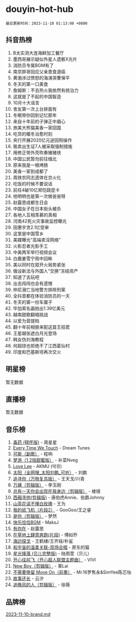 # douyin-hot-hub

`最后更新时间：2023-11-10 01:13:08 +0800`

## 抖音热榜

1. B太实测大连海鲜加工餐厅
1. 墨西哥展示疑似外星人遗骸X光片
1. 消防员专属BGM有了
1. 南京胖哥回应父亲患食道癌
1. 黄渤涉过愤怒的海演哭曹保平
1. 冬天的第一口美食
1. 詹姆斯：不去热火我依然有统治力
1. 这就是了不起的中国智造
1. 10月十大谣言
1. 舍友第一次上台排面有
1. 冬眠带你回到记忆那年
1. 来自十年前的子弹正中眉心
1. 旅美大熊猫美香一家回国
1. 吃货的暖冬治愈时刻
1. 央行开展2020亿元逆回购操作
1. 贩卖出生证7人被采取强制措施
1. 用修正带外壳吹奏猪猪侠
1. 中国公民暂勿前往缅北
1. 原来我是一根烤肠
1. 美香一家到成都了
1. 周铁农同志遗体在京火化
1. 吃饭的时候不要说话
1. 前任4破10亿郑恺跳昆卡
1. 他明明也是第一次做爸爸呀
1. 赵露思成都生日会
1. 中国女子在日本街头被杀
1. 各地人互相羡慕的真相
1. 河南42死火灾事故监控曝光
1. 田惠宇贪2.1亿受审
1. 这里是中国雪乡
1. 美媒曝光“高端卖淫网络”
1. 火影忍者光影手工
1. 中美两军举行视频会议
1. 白鹿姜雪宁雨中回眸
1. 美以同时在叙开火局势紧张
1. 俄设新法与外国人“交换”冻结资产
1. 知道了去玩吧
1. 出去闯闯也会有遗憾
1. 仲尼溺亡当地警方排除刑案
1. 全抖音都在体验消防员的一天
1. 冬天的第一份车厘子
1. 毕加索名画拍出1.39亿美元
1. 越南甜歌翻唱挑战
1. 以爱为营提档
1. 翻十年前相册来配这首王招君
1. 王星越张遮白月光登场
1. 韩女伪刘海教程
1. 何超琼也拒绝不了江西葛仙村
1. 印度和巴基斯坦再次交火

## 明星榜

暂无数据

## 直播榜

暂无数据

## 音乐榜

1. [毒药 (释怀版)](https://sf3-cdn-tos.douyinstatic.com/obj/tos-cn-ve-2774/oYILMEAzspdZBIzy4frJNB8ZHPHWAhiwowd4Ad) - 周星星
1. [Every Time We Touch](https://sf3-cdn-tos.douyinstatic.com/obj/tos-cn-ve-2774/ogN6lUKQeBBfEVhIOMikG1CcJjugxk1tztZyhP) - Dream Tunes
1. [可能（副歌）](https://sf6-cdn-tos.douyinstatic.com/obj/tos-cn-ve-2774/cde1731888894259b333569393c2fb51) - 程响
1. [梦游（1.2倍甜蜜版）](https://sf6-cdn-tos.douyinstatic.com/obj/tos-cn-ve-2774/o4gyAUm8hwufoEABmwVIiQtHsFuGzAEEWtNMzo) - 补菜Nveg
1. [Love Lee](https://sf6-cdn-tos.douyinstatic.com/obj/tos-cn-ve-2774/o05GbkJGbCBTdDnMtB0fwOYgkeZp23vrWQDQBS) - AKMU (악뮤)
1. [太阳（全网搜_太阳刘鹏_可听）](https://sf3-cdn-tos.douyinstatic.com/obj/tos-cn-ve-2774/ogWbyIQnlBFImVbeDocRdCIYtBHlbJXgfZMvgz) - 刘鹏
1. [追寻你（万物复苏版）](https://sf6-cdn-tos.douyinstatic.com/obj/tos-cn-ve-2774/oYeAZJsbjIDit9APmBg8u6uDUQnHmoCf3gbo74) - 王天戈/川青
1. [万疆（剪辑版）](https://sf6-cdn-tos.douyinstatic.com/obj/tos-cn-ve-2774/ooG7oVgFlDTelKCjCsTTobQvbdtj1BBQXnfZd8) - 李玉刚
1. [总有一天你会出现在我身边（剪辑版）](https://sf3-cdn-tos.douyinstatic.com/obj/tos-cn-ve-2774/oMLsHwhWW7CYoAhoWB9EXUQIzNBsfAJxpAoxCU) - 棱镜
1. [西厢寻他(剪辑版)](https://sf3-cdn-tos.douyinstatic.com/obj/tos-cn-ve-2774/oUsAVfAQKlRNxEv5qxvIB8o5qmIWUcXbzJKJhw) - 唐伯虎Annie、伯爵Johnny
1. [山茶花读不懂白玫瑰](https://sf6-cdn-tos.douyinstatic.com/obj/tos-cn-ve-2774/osfn8B7DktrRHEPJgPCfDbw7QDQEkwC16BxZg9) - 王为
1. [我的纸飞机（片段2）](https://sf3-cdn-tos.douyinstatic.com/obj/tos-cn-ve-2774/oM2ZrKcg2CD5AeRB2gkeXOFB1IxAGJdZPazYHf) - GooGoo/王之睿
1. [是你（剪辑版）](https://sf6-cdn-tos.douyinstatic.com/obj/tos-cn-ve-2774/46019dae783c4c969944217fe1cfafc4) - 梦然
1. [快乐恰恰BGM](https://sf3-cdn-tos.douyinstatic.com/obj/tos-cn-ve-2774/07b173ca7d2f40f3ba0b97ac7fa3a44a) - MaksJ
1. [有你在](https://sf6-cdn-tos.douyinstatic.com/obj/tos-cn-ve-2774/o8zImmNsI8B0yfAW5FKAB1oBhkMAlIrwsZEi1V) - 赵露思
1. [在草地上肆意奔跑(片段)](https://sf6-cdn-tos.douyinstatic.com/obj/tos-cn-ve-2774/8831d494742f45dabdfa8adb8b817259) - 傅如乔
1. [海边探戈](https://sf6-cdn-tos.douyinstatic.com/obj/tos-cn-ve-2774/os9gE0VQCGqt6VQkZDyBBYvfSDY0QFe3vVmubn) - 王鹤棣/王齐铭/朴鲨
1. [和宇宙的温柔关联-现场合唱](https://sf6-cdn-tos.douyinstatic.com/obj/tos-cn-ve-2774/o0hONGDYQBgk0e5bqDeQOonVmncA6tC2nBwZLT) - 房东的猫
1. [星光降落 (贝儿完整版)](https://sf6-cdn-tos.douyinstatic.com/obj/tos-cn-ve-2774/okwB9hAwyAtsFFkFBzAX1hOOfQuIoMNs0W2Mwr) - 陆雨萱（贝儿）
1. [开心往前飞（开心超人联盟主题曲）](https://sf6-cdn-tos.douyinstatic.com/obj/tos-cn-ve-2774/9d8fb7c82cf1421fb93a9fe925275e0a) - VIVI
1. [New Boy（剪辑版）](https://sf6-cdn-tos.douyinstatic.com/obj/tos-cn-ve-2774/oAozkaGFcPxBerw7nBQfYf8z6CgCZAblDka2cl) - 莱Lai
1. [不需要挽留 Move On（前奏）](https://sf6-cdn-tos.douyinstatic.com/obj/tos-cn-ve-2774/ooCBhgCCkF4nExzQL9WZSUbitfA8IsDkgQIYhe) - Mr.16罗隽永&SimYee陈芯怡
1. [故事还长](https://sf6-cdn-tos.douyinstatic.com/obj/tos-cn-ve-2774/30a26758c8594f0ab81ac675c33ee2c5) - 云汐
1. [追晚风的人（剪辑版）](https://sf6-cdn-tos.douyinstatic.com/obj/tos-cn-ve-2774/560835060af84ac29cd5c12e2a98f7eb) - 徐薇

## 品牌榜

[2023-11-10-brand.md](2023-11-10-brand.md)
